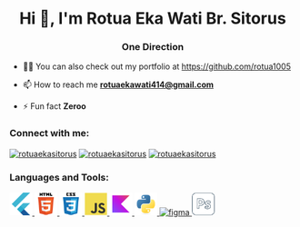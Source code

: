 <h1 align="center">Hi 👋, I'm Rotua Eka Wati Br. Sitorus</h1>
<h3 align="center"> One Direction </h3>


- 👨‍💻 You can also check out my portfolio at https://github.com/rotua1005

- 📫 How to reach me **rotuaekawati414@gmail.com**

- ⚡ Fun fact **Zeroo**

<h3 align="left">Connect with me:</h3>
<p align="left">

<a href="[https://www.linkedin.com/in/rotuaekasitorus](https://www.linkedin.com/in/rotua-eka-wati-br-sitorus-a2801b238/)" target="blank"><img align="center" src="https://cdn.jsdelivr.net/npm/simple-icons@3.0.1/icons/linkedin.svg" alt="rotuaekasitorus" height="30" width="40" /></a>
<a href="https://instagram.com/rotuaekasitorus" target="blank"><img align="center" src="https://cdn.jsdelivr.net/npm/simple-icons@3.0.1/icons/instagram.svg" alt="rotuaekasitorus" height="30" width="40" /></a>
<a href="https://www.youtube.com/channel/UCW2lyQoXMYUvRk8JpYNNcJw" target="blank"><img align="center" src="https://cdn.jsdelivr.net/npm/simple-icons@3.0.1/icons/youtube.svg" alt="rotuaekasitorus" height="30" width="40" /></a>

</p>

<h3 align="left">Languages and Tools:</h3>
<p align="left"> 
  <a href="https://flutter.dev" target="_blank" rel="noreferrer"> 
    <img src="https://raw.githubusercontent.com/devicons/devicon/master/icons/flutter/flutter-original.svg" alt="flutter" width="40" height="40"/> 
  </a> 
  <a href="https://www.w3schools.com/html/" target="_blank" rel="noreferrer"> 
    <img src="https://raw.githubusercontent.com/devicons/devicon/master/icons/html5/html5-original-wordmark.svg" alt="html5" width="40" height="40"/> 
  </a> 
  <a href="https://www.w3schools.com/css/" target="_blank" rel="noreferrer"> 
    <img src="https://raw.githubusercontent.com/devicons/devicon/master/icons/css3/css3-original-wordmark.svg" alt="css3" width="40" height="40"/> 
  </a> 
  <a href="https://developer.mozilla.org/en-US/docs/Web/JavaScript" target="_blank" rel="noreferrer"> 
    <img src="https://raw.githubusercontent.com/devicons/devicon/master/icons/javascript/javascript-original.svg" alt="javascript" width="40" height="40"/> 
  </a> 
  <a href="https://kotlinlang.org" target="_blank" rel="noreferrer"> 
    <img src="https://raw.githubusercontent.com/devicons/devicon/master/icons/kotlin/kotlin-original.svg" alt="kotlin" width="40" height="40"/> 
  </a>
  <a href="https://www.python.org" target="_blank" rel="noreferrer"> 
    <img src="https://raw.githubusercontent.com/devicons/devicon/master/icons/python/python-original.svg" alt="python" width="40" height="40"/> 
  </a>
  <a href="https://www.figma.com" target="_blank" rel="noreferrer"> 
    <img src="https://www.vectorlogo.zone/logos/figma/figma-icon.svg" alt="figma" width="40" height="40"/> 
  </a>
  <a href="https://www.adobe.com/products/photoshop.html" target="_blank" rel="noreferrer"> 
    <img src="https://raw.githubusercontent.com/devicons/devicon/master/icons/photoshop/photoshop-line.svg" alt="photoshop" width="40" height="40"/> 
  </a> 
</p>

